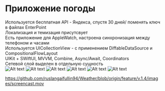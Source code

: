 # Приложение погоды
Используется бесплатная API - Яндекса, спустя 30 дней/ поменять ключ в файлах EnterPoint  
Локализация и темизация присутсвует  
Есть приложение для AppleWatch, настроена синхронизация между телефоном и часами  
Используется UICollectionView - с применением DiffableDataSource и CompositionalFlowLayout  
UIKit + SWiftUI, MVVM, Combine, Async/Await, Coordinators  
Сетевой слой выделен в отдельную сущность  
<img title="a title" alt="Alt text" src="images/screen1.png">
<img title="a title" alt="Alt text" src="images/screen2.png">
<img title="a title" alt="Alt text" src="images/screen3.png">
<img title="a title" alt="Alt text" src="images/screen4.png">
<img title="a title" alt="Alt text" src="images/screenWA.png">
<img title="a title" alt="Alt text" src="images/screenWA2.png">


https://github.com/ruslangaifullin94/Weather/blob/origin/feature/v.1.4/images/screencast.mov
